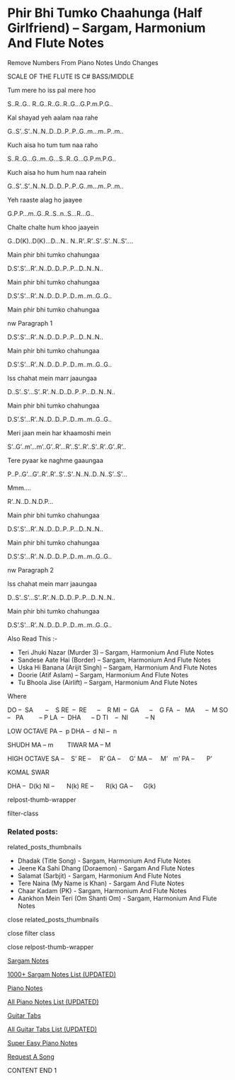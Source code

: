 
# Phir Bhi Tumko Chaahunga (Half Girlfriend) – Sargam, Harmonium And Flute Notes

Remove Numbers From Piano Notes
Undo Changes

SCALE OF THE FLUTE IS C# BASS/MIDDLE

Tum mere ho iss pal mere hoo

S..R..G.. R..G..R..G..R..G…G.P.m.P.G..

Kal shayad yeh aalam naa rahe

G..S’..S’..N..N..D..D..P..P..G..m…m..P..m..

Kuch aisa ho tum tum naa raho

S..R..G…G..m..G…S..R..G…G.P.m.P.G..

Kuch aisa ho hum hum naa rahein

G..S’..S’..N..N..D..D..P..P..G..m…m..P..m..

Yeh raaste alag ho jaayee

G.P.P…m..G..R..S..n..S…R…G..

Chalte chalte hum khoo jaayein

G..D(K)..D(K)…D…N.. N..R’..R’..S’..S’..N..S’….

Main phir bhi tumko chahungaa

D.S’.S’…R’..N..D..D..P..P…D..N..N..

Main phir bhi tumko chahungaa

D.S’.S’…R’..N..D..D..P..D..m..m..G..G..

Main phir bhi tumko chahungaa

nw Paragraph 1

D.S’.S’…R’..N..D..D..P..P…D..N..N..

Main phir bhi tumko chahungaa

D.S’.S’…R’..N..D..D..P..D..m..m..G..G..

Iss chahat mein marr jaaungaa

D..S’..S’…S’..R’..N..D..D..P..P…D..N..N..

Main phir bhi tumko chahungaa

D.S’.S’…R’..N..D..D..P..D..m..m..G..G..

Meri jaan mein har khaamoshi mein

S’..G’..m’…m’..G’..R’…R’..S’..R’..S’..R’..G’..R’..

Tere pyaar ke naghme gaaungaa

P..P..G’…G’..R’..R’..S’..S’..N..N..D..N..S’..S’…

Mmm….

R’..N..D..N.D.P…

Main phir bhi tumko chahungaa

D.S’.S’…R’..N..D..D..P..P…D..N..N..

Main phir bhi tumko chahungaa

D.S’.S’…R’..N..D..D..P..D..m..m..G..G..

nw Paragraph 2

Iss chahat mein marr jaaungaa

D..S’..S’…S’..R’..N..D..D..P..P…D..N..N..

Main phir bhi tumko chahungaa

D.S’.S’…R’..N..D..D..P..D..m..m..G..G..

Also Read This :-

* Teri Jhuki Nazar (Murder 3) – Sargam, Harmonium And Flute Notes
* Sandese Aate Hai (Border) – Sargam, Harmonium And Flute Notes
* Uska Hi Banana (Arijit Singh) – Sargam, Harmonium And Flute Notes
* Doorie (Atif Aslam) – Sargam, Harmonium And Flute Notes
* Tu Bhoola Jise (Airlift) – Sargam, Harmonium And Flute Notes

Where

DO –  SA       –    S
RE  –  RE      –    R
MI  –  GA      –    G
FA  –   MA      –  M
SO  –   PA         – P
LA  –  DHA      – D
TI    –  NI          – N

LOW OCTAVE
PA –  p
DHA –  d
NI –  n

SHUDH MA – m        TIWAR MA – M

HIGH OCTAVE
SA –    S’
RE –     R’
GA –     G’
MA –     M’   m’
PA –       P’

KOMAL SWAR

DHA –  D(k)
NI –       N(k)
RE –       R(k)
GA –      G(k)

relpost-thumb-wrapper

filter-class

### Related posts:

related_posts_thumbnails

* Dhadak (Title Song) - Sargam, Harmonium And Flute Notes
* Jeene Ka Sahi Dhang (Doraemon) - Sargam And Flute Notes
* Salamat (Sarbjit) - Sargam, Harmonium And Flute Notes
* Tere Naina (My Name is Khan) - Sargam And Flute Notes
* Chaar Kadam (PK) - Sargam, Harmonium And Flute Notes
* Aankhon Mein Teri (Om Shanti Om) - Sargam, Harmonium And Flute Notes

close related_posts_thumbnails

close filter class

close relpost-thumb-wrapper

[Sargam Notes](https://www.notationsworld.com/sargam-notes.html)

[1000+ Sargam Notes List (UPDATED)](https://www.notationsworld.com/all-songs-list-sargam-notes.html)

[Piano Notes](https://www.notationsworld.com/piano-notes.html)

[All Piano Notes List (UPDATED)](https://www.notationsworld.com/all-songs-list-piano-notes.html)

[Guitar Tabs](https://www.notationsworld.com/guitar-tabs.html)

[All Guitar Tabs List (UPDATED)](https://www.notationsworld.com/all-songs-list-guitar-tabs.html)

[Super Easy Piano Notes](https://studywall.in/)

[Request A Song](https://www.notationsworld.com/request-a-song.html)

CONTENT END 1

